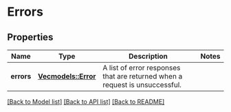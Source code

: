 # Errors

## Properties

Name | Type | Description | Notes
------------ | ------------- | ------------- | -------------
**errors** | [**Vec<models::Error>**](Error.md) | A list of error responses that are returned when a request is unsuccessful. | 

[[Back to Model list]](../README.md#documentation-for-models) [[Back to API list]](../README.md#documentation-for-api-endpoints) [[Back to README]](../README.md)



